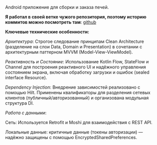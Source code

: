 Android приложение для сборки и заказа печей.

**Я работал в своей ветке чужого репозитория, поэтому историю коммитов можно посмотреть там**: [github](https://github.com/UladzislauShuman/stove/tree/mobile-kostya/android)




**Ключевые технические особенности:**

*Архитектура*: Строгое следование принципам Clean Architecture (разделение на слои Data, Domain и Presentation) в сочетании с архитектурным паттерном MVVM (Model-View-ViewModel).

*Реактивность и Состояние*: Использование Kotlin Flow, StateFlow и Channel для построения реактивного UI и надёжного управления состоянием экрана, включая обработку загрузки и ошибок (sealed interface Resource).

*Dependency Injection*: Внедрение зависимостей реализовано с помощью Hilt. Применены квалификаторы для разделения сетевых клиентов (публичный/авторизованный) и организована модульная структура DI.

*Работа с данными*:

Сеть: Используется Retrofit и Moshi для взаимодействия с REST API.

Локальные данные: критичные данные (токены авторизации) — надёжно защищены с помощью EncryptedSharedPreferences.
